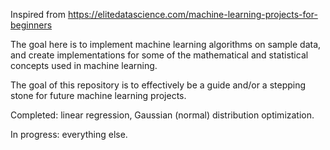 Inspired from https://elitedatascience.com/machine-learning-projects-for-beginners

The goal here is to implement machine learning algorithms on sample data, and create implementations for some of the mathematical and statistical concepts used in machine learning.

The goal of this repository is to effectively be a guide and/or a stepping stone for future machine learning projects. 

Completed: linear regression, Gaussian (normal) distribution optimization.

In progress: everything else.

